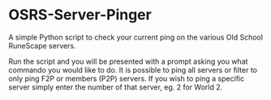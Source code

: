 # OSRS-Server-Pinger
A simple Python script to check your current ping on the various Old School RuneScape servers.

Run the script and you will be presented with a prompt asking you what commando you would like to do.
It is possible to ping all servers or filter to only ping F2P or members (P2P) servers.
If you wish to ping a specific server simply enter the number of that server, eg. 2 for World 2.
